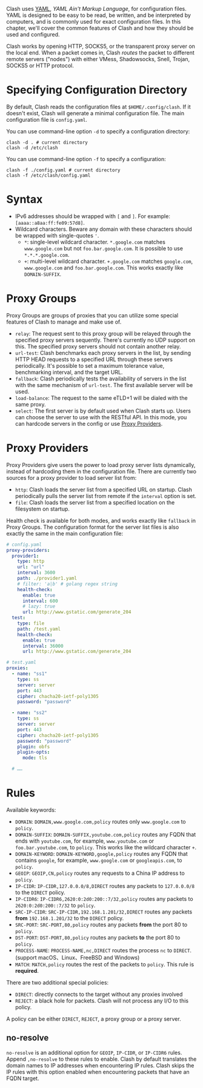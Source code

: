 Clash uses [YAML](https://yaml.org), _YAML Ain't Markup Language_, for configuration files. YAML is designed to be easy to be read, be written, and be interpreted by computers, and is commonly used for exact configuration files. In this chapter, we'll cover the common features of Clash and how they should be used and configured.

Clash works by opening HTTP, SOCKS5, or the transparent proxy server on the local end. When a packet comes in, Clash _routes_ the packet to different remote servers ("nodes") with either VMess, Shadowsocks, Snell, Trojan, SOCKS5 or HTTP protocol.

# Specifying Configuration Directory

By default, Clash reads the configuration files at `$HOME/.config/clash`. If it doesn't exist, Clash will generate a minimal configuration file. The main configuration file is `config.yaml`.

You can use command-line option `-d` to specify a configuration directory:

```undefined
clash -d . # current directory
clash -d /etc/clash
```

You can use command-line option `-f` to specify a configuration:

```undefined
clash -f ./config.yaml # current directory
clash -f /etc/clash/config.yaml
```

# Syntax

- IPv6 addresses should be wrapped with `[` and `]`. For example: `[aaaa::a8aa:ff:fe09:57d8]`.
- Wildcard characters. Beware any domain with these characters should be wrapped with single-quotes `'`.
  - `*`: single-level wildcard character. `*.google.com` matches `www.google.com` but not `foo.bar.google.com`. It is possible to use `*.*.*.google.com`.
  - `+`: multi-level wildcard character. `+.google.com` matches `google.com`, `www.google.com` and `foo.bar.google.com`. This works exactly like `DOMAIN-SUFFIX`.


# Proxy Groups

Proxy Groups are groups of proxies that you can utilize some special features of Clash to manage and make use of.

- `relay`: The request sent to this proxy group will be relayed through the specified proxy servers sequently. There's currently no UDP support on this. The specified proxy servers should not contain another relay.
- `url-test`: Clash benchmarks each proxy servers in the list, by sending HTTP HEAD requests to a specified URL through these servers periodically. It's possible to set a maximum tolerance value, benchmarking interval, and the target URL.
- `fallback`: Clash periodically tests the availability of servers in the list with the same mechanism of `url-test`. The first available server will be used.
- `load-balance`: The request to the same eTLD+1 will be dialed with the same proxy.
- `select`: The first server is by default used when Clash starts up. Users can choose the server to use with the RESTful API. In this mode, you can hardcode servers in the config or use [Proxy Providers](https://github.com/Dreamacro/clash/wiki/Configuration#proxy-providers).

# Proxy Providers

Proxy Providers give users the power to load proxy server lists dynamically, instead of hardcoding them in the configuration file. There are currently two sources for a proxy provider to load server list from:

- `http`: Clash loads the server list from a specified URL on startup. Clash periodically pulls the server list from remote if the `interval` option is set.
- `file`: Clash loads the server list from a specified location on the filesystem on startup.

Health check is available for both modes, and works exactly like `fallback` in Proxy Groups. The configuration format for the server list files is also exactly the same in the main configuration file:

```yaml
# config.yaml
proxy-providers:
  provider1:
    type: http
    url: "url"
    interval: 3600
    path: ./provider1.yaml
    # filter: 'a|b' # golang regex string
    health-check:
      enable: true
      interval: 600
      # lazy: true
      url: http://www.gstatic.com/generate_204
  test:
    type: file
    path: /test.yaml
    health-check:
      enable: true
      interval: 36000
      url: http://www.gstatic.com/generate_204
```

```yaml
# test.yaml
proxies:
  - name: "ss1"
    type: ss
    server: server
    port: 443
    cipher: chacha20-ietf-poly1305
    password: "password"

  - name: "ss2"
    type: ss
    server: server
    port: 443
    cipher: chacha20-ietf-poly1305
    password: "password"
    plugin: obfs
    plugin-opts:
      mode: tls

  # ……
```

# Rules

Available keywords:

- `DOMAIN`: `DOMAIN,www.google.com,policy` routes only `www.google.com` to `policy`.
- `DOMAIN-SUFFIX`: `DOMAIN-SUFFIX,youtube.com,policy` routes any FQDN that ends with `youtube.com`, for example, `www.youtube.com` or `foo.bar.youtube.com`, to `policy`. This works like the wildcard character `+`.
- `DOMAIN-KEYWORD`: `DOMAIN-KEYWORD,google,policy` routes any FQDN that contains `google`, for example, `www.google.com` or `googleapis.com`, to `policy`.
- `GEOIP`: `GEOIP,CN,policy` routes any requests to a China IP address to `policy`.
- `IP-CIDR`: `IP-CIDR,127.0.0.0/8,DIRECT` routes any packets to `127.0.0.0/8` to the `DIRECT` policy.
- `IP-CIDR6`: `IP-CIDR6,2620:0:2d0:200::7/32,policy` routes any packets to `2620:0:2d0:200::7/32` to `policy`.
- `SRC-IP-CIDR`: `SRC-IP-CIDR,192.168.1.201/32,DIRECT` routes any packets **from** `192.168.1.201/32` to the `DIRECT` policy.
- `SRC-PORT`: `SRC-PORT,80,policy` routes any packets **from** the port 80 to `policy`.
- `DST-PORT`: `DST-PORT,80,policy` routes any packets **to** the port 80 to `policy`.
- `PROCESS-NAME`: `PROCESS-NAME,nc,DIRECT` routes the process `nc` to `DIRECT`. (support macOS、Linux、FreeBSD and Windows)
- `MATCH`: `MATCH,policy` routes the rest of the packets to `policy`. This rule is **required**.

There are two additional special policies:

- `DIRECT`: directly connects to the target without any proxies involved
- `REJECT`: a black hole for packets. Clash will not process any I/O to this policy.

A policy can be either `DIRECT`, `REJECT`, a proxy group or a proxy server.

## no-resolve

`no-resolve` is an additional option for `GEOIP`, `IP-CIDR`, or `IP-CIDR6` rules. Append `,no-resolve` to these rules to enable. Clash by default translates the domain names to IP addresses when encountering IP rules. Clash skips the IP rules with this option enabled when encountering packets that have an FQDN target.
